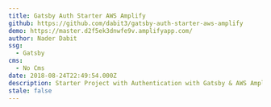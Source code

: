 ```yaml
---
title: Gatsby Auth Starter AWS Amplify
github: https://github.com/dabit3/gatsby-auth-starter-aws-amplify
demo: https://master.d2f5ek3dnwfe9v.amplifyapp.com/
author: Nader Dabit
ssg:
  - Gatsby
cms:
  - No Cms
date: 2018-08-24T22:49:54.000Z
description: Starter Project with Authentication with Gatsby & AWS Amplify
stale: false
---
```

